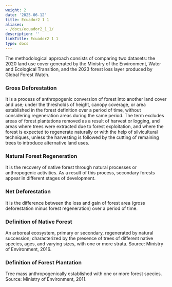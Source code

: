 ```yaml
---
weight: 2
date: '2025-06-12'
title: Ecuador2 1 1
aliases:
- /docs/ecuador2_1_1/
description: ''
linkTitle: Ecuador2 1 1
type: docs
---
```


The methodological approach consists of comparing two datasets: the 2020 land
use cover generated by the Ministry of the Environment, Water and Ecological
Transition, and the 2023 forest loss layer produced by Global Forest Watch.

### Gross Deforestation

It is a process of anthropogenic conversion of forest into another land cover and
use; under the thresholds of height, canopy coverage, or area established in the
forest definition over a period of time, without considering regeneration areas
during the same period. The term excludes areas of forest plantations removed as
a result of harvest or logging, and areas where trees were extracted due to forest
exploitation, and where the forest is expected to regenerate naturally or with the
help of silvicultural techniques, unless the harvesting is followed by the cutting of
remaining trees to introduce alternative land uses.

### Natural Forest Regeneration

It is the recovery of native forest through natural processes or anthropogenic
activities. As a result of this process, secondary forests appear in different stages
of development.

### Net Deforestation

It is the difference between the loss and gain of forest area (gross deforestation
minus forest regeneration) over a period of time.

### Definition of Native Forest

An arboreal ecosystem, primary or secondary, regenerated by natural succession;
characterized by the presence of trees of different native species, ages, and
varying sizes, with one or more strata. Source: Ministry of Environment, 2016.

### Definition of Forest Plantation

Tree mass anthropogenically established with one or more forest species. Source:
Ministry of Environment, 2011.
